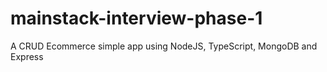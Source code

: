 # mainstack-interview-phase-1
A CRUD Ecommerce simple app using NodeJS, TypeScript, MongoDB and Express
